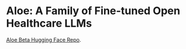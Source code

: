 # Aloe: A Family of Fine-tuned Open Healthcare LLMs

[Aloe Beta Hugging Face Repo](https://huggingface.co/HPAI-BSC/Llama3.1-Aloe-Beta-8B).
